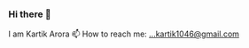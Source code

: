 ### Hi there 👋
I am Kartik Arora
 📫 How to reach me: ...kartik1046@gmail.com
<!--
**kartikarora1/kartikarora1** is a ✨ _special_ ✨ repository because its `README.md` (this file) appears on your GitHub profile.

Here are some ideas to get you started:

- 🔭 I’m currently working on ...
- 🌱 I’m currently learning ...
- 👯 I’m looking to collaborate on ...
- 🤔 I’m looking for help with ...
- 💬 Ask me about ...
- 📫 How to reach me: ...kartik1046@gmail.com
- 😄 Pronouns: ...
- ⚡ Fun fact: ...
-->
